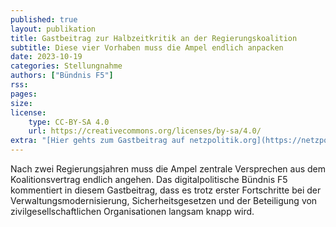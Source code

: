 ```yaml
---
published: true
layout: publikation
title: Gastbeitrag zur Halbzeitkritik an der Regierungskoalition
subtitle: Diese vier Vorhaben muss die Ampel endlich anpacken
date: 2023-10-19
categories: Stellungnahme
authors: ["Bündnis F5"]
rss:
pages:
size: 
license:
    type: CC-BY-SA 4.0
    url: https://creativecommons.org/licenses/by-sa/4.0/
extra: "[Hier gehts zum Gastbeitrag auf netzpolitik.org](https://netzpolitik.org/2023/halbzeitkritik-diese-vier-vorhaben-muss-die-ampel-endlich-anpacken/){:target='_blank'}"
---
```


Nach zwei Regierungsjahren muss die Ampel zentrale Versprechen aus dem Koalitionsvertrag endlich angehen. Das digitalpolitische Bündnis F5 kommentiert in diesem Gastbeitrag, dass es trotz erster Fortschritte bei der Verwaltungsmodernisierung, Sicherheitsgesetzen und der Beteiligung von zivilgesellschaftlichen Organisationen langsam knapp wird.

